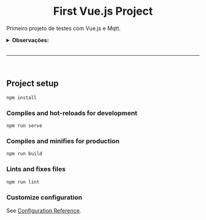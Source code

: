 <h1 align='center'>First Vue.js Project</h1>
<p>Primeiro projeto de testes com Vue.js e Mqtt.</p>
<details>
  <summary><strong>Observações:</strong></summary>
  <ul>
    <li>Testes com Google Chart Data;</li>
    <li>Testes com Google Chart Gauge;</li>
  </ul>
</details>

<br>
<hr>
<br>

## Project setup
```
npm install
```

### Compiles and hot-reloads for development
```
npm run serve
```

### Compiles and minifies for production
```
npm run build
```

### Lints and fixes files
```
npm run lint
```

### Customize configuration
See [Configuration Reference](https://cli.vuejs.org/config/).
